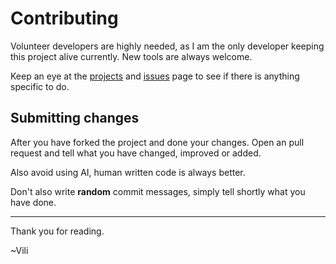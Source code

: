 # Contributing
Volunteer developers are highly needed, as I am the only developer keeping this project alive currently. New tools are always welcome.

Keep an eye at the [projects](https://github.com/users/vil/projects/2) and [issues](https://github.com/vil/H4X-Tools/issues) page to see if there is anything specific to do.

## Submitting changes
After you have forked the project and done your changes. Open an pull request and tell what you have changed, improved or added.

Also avoid using AI, human written code is always better.

Don't also write **random** commit messages, simply tell shortly what you have done.


-------------------------
Thank you for reading.

~Vili
